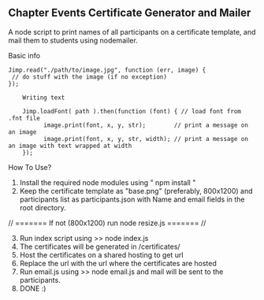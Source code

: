 Chapter Events Certificate Generator and Mailer
-----------------------------------------------
A node script to print names of all participants on a certificate template,
and mail them to students using nodemailer.

Basic info

	Jimp.read("./path/to/image.jpg", function (err, image) {
   	 // do stuff with the image (if no exception)
	});

		Writing text

		Jimp.loadFont( path ).then(function (font) { // load font from .fnt file
	    	  image.print(font, x, y, str);        // print a message on an image
	    	  image.print(font, x, y, str, width); // print a message on an image with text wrapped at width
		});

How To Use?

1. Install the required node modules using " npm install "
2. Keep the certificate template as "base.png" (preferably, 800x1200) and participants list as participants.json with Name and email fields in the root directory.

// ======= If not (800x1200) run node resize.js ======= //

3. Run index script using >> node index.js
4. The certificates will be generated in /certificates/
5. Host the certificates on a shared hosting to get url
6. Replace the url with the url where the certificates are hosted
7. Run email.js using >> node email.js and mail will be sent to the participants.
8. DONE :)
